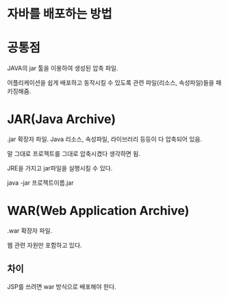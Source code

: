 # 자바를 배포하는 방법

# 공통점
JAVA의 jar 툴을 이용하여 생성된 압축 파일.

어플리케이션을 쉽게 배포하고 동작시킬 수 있도록 관련 파일(리소스, 속성파일)들을 패키징해줌.

# JAR(Java Archive)
.jar 확장자 파일.
Java 리소스, 속성파일, 라이브러리 등등이 다 압축되어 있음. 

말 그대로 프로젝트를 그대로 압축시켰다 생각하면 됨. 

JRE을 가지고 jar파일을 실행시킬 수 있다. 

java -jar 프로젝트이름.jar

# WAR(Web Application Archive)
.war 확장자 파일.

웹 관련 자원만 포함하고 있다. 

## 차이 

JSP를 쓰려면 war 방식으로 배포해야 한다.